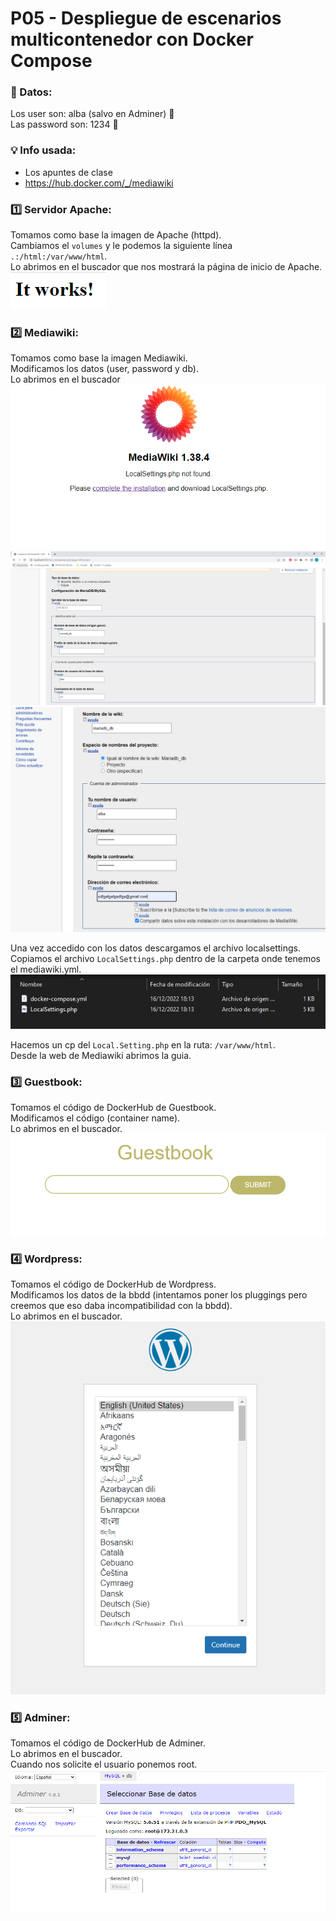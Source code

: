 # P05 -  Despliegue de escenarios multicontenedor con Docker Compose

### :memo: Datos:
Los user son: alba (salvo en Adminer) :pushpin:\
Las password son: 1234 :pushpin:

### :bulb: Info usada:
- Los apuntes de clase
- https://hub.docker.com/_/mediawiki


### :one: Servidor Apache:
 Tomamos como base la imagen de Apache (httpd).\
 Cambiamos el `volumes` y le podemos la siguiente línea `.:/html:/var/www/html`.\
 Lo abrimos en el buscador que nos mostrará la página de inicio de Apache.\
 ![imagen it works](./imagenes/Apache.png)
 
### :two: Mediawiki:
Tomamos como base la imagen Mediawiki.\
Modificamos los datos (user, password y db).\
Lo abrimos en el buscador\
![imagen inicio mediawiki](./imagenes/1.png)\
![imagen conf mediawiki](./imagenes/2.png)\
![imagen conf2 mediawiki](./imagenes/3.png)

Una vez accedido con los datos descargamos el archivo localsettings.\
Copiamos el archivo `LocalSettings.php` dentro de la carpeta onde tenemos el mediawiki.yml.\
![imagen del php en carpeta](./imagenes/php.JPG)

Hacemos un cp del `Local.Setting.php` en la ruta: `/var/www/html`.\
Desde la web de Mediawiki abrimos la guia.


### :three: Guestbook:
Tomamos el código de DockerHub de Guestbook.\
Modificamos el código (container name).\
Lo abrimos en el buscador.
![imagen guestbook](./imagenes/Guestbook.png)

### :four: Wordpress:
Tomamos el código de DockerHub de Wordpress.\
Modificamos los datos de la bbdd (intentamos poner los pluggings pero creemos que eso daba incompatibilidad con la bbdd).\
Lo abrimos en el buscador.\
![imagen gadminer](./imagenes/Wordpress.png)

### :five: Adminer:
Tomamos el código de DockerHub de Adminer.\
Lo abrimos en el buscador.\
Cuando nos solicite el usuario ponemos root.\
![imagen gadminer](./imagenes/Adminer.png)
